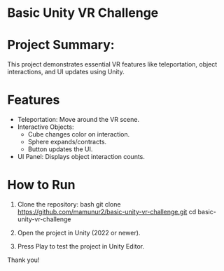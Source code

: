 # Basic Unity VR Challenge

# Project Summary:
This project demonstrates essential VR features like teleportation, object interactions, and UI updates using Unity.

# Features
- Teleportation: Move around the VR scene.
- Interactive Objects: 
  - Cube changes color on interaction.
  - Sphere expands/contracts.
  - Button updates the UI.
- UI Panel: Displays object interaction counts.

# How to Run
1. Clone the repository:
   bash
   git clone https://github.com/mamunur2/basic-unity-vr-challenge.git
   cd basic-unity-vr-challenge

2. Open the project in Unity (2022 or newer).
3. Press Play to test the project in Unity Editor.

Thank you!
